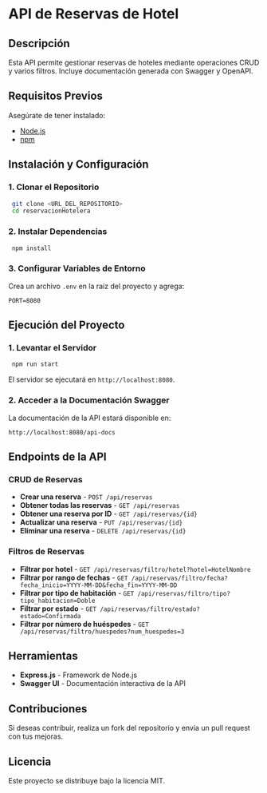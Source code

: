 # API de Reservas de Hotel

## Descripción

Esta API permite gestionar reservas de hoteles mediante operaciones CRUD y varios filtros. Incluye documentación generada con Swagger y OpenAPI.

## Requisitos Previos

Asegúrate de tener instalado:

- [Node.js](https://nodejs.org/)
- [npm](https://www.npmjs.com/)

## Instalación y Configuración

### 1. Clonar el Repositorio

```sh
 git clone <URL_DEL_REPOSITORIO>
 cd reservacionHotelera
```

### 2. Instalar Dependencias

```sh
 npm install
```

### 3. Configurar Variables de Entorno

Crea un archivo `.env` en la raíz del proyecto y agrega:

```env
PORT=8080
```

## Ejecución del Proyecto

### 1. Levantar el Servidor

```sh
 npm run start
```

El servidor se ejecutará en `http://localhost:8080`.

### 2. Acceder a la Documentación Swagger

La documentación de la API estará disponible en:

```
http://localhost:8080/api-docs
```

## Endpoints de la API

### CRUD de Reservas

- **Crear una reserva** - `POST /api/reservas`
- **Obtener todas las reservas** - `GET /api/reservas`
- **Obtener una reserva por ID** - `GET /api/reservas/{id}`
- **Actualizar una reserva** - `PUT /api/reservas/{id}`
- **Eliminar una reserva** - `DELETE /api/reservas/{id}`

### Filtros de Reservas

- **Filtrar por hotel** - `GET /api/reservas/filtro/hotel?hotel=HotelNombre`
- **Filtrar por rango de fechas** - `GET /api/reservas/filtro/fecha?fecha_inicio=YYYY-MM-DD&fecha_fin=YYYY-MM-DD`
- **Filtrar por tipo de habitación** - `GET /api/reservas/filtro/tipo?tipo_habitacion=Doble`
- **Filtrar por estado** - `GET /api/reservas/filtro/estado?estado=Confirmada`
- **Filtrar por número de huéspedes** - `GET /api/reservas/filtro/huespedes?num_huespedes=3`

## Herramientas

- **Express.js** - Framework de Node.js
- **Swagger UI** - Documentación interactiva de la API

## Contribuciones

Si deseas contribuir, realiza un fork del repositorio y envía un pull request con tus mejoras.

## Licencia

Este proyecto se distribuye bajo la licencia MIT.

